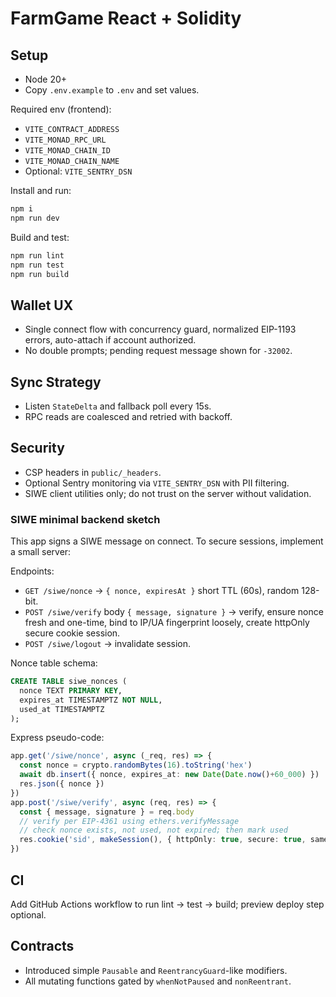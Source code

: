 # FarmGame React + Solidity

## Setup
- Node 20+
- Copy `.env.example` to `.env` and set values.

Required env (frontend):
- `VITE_CONTRACT_ADDRESS`
- `VITE_MONAD_RPC_URL`
- `VITE_MONAD_CHAIN_ID`
- `VITE_MONAD_CHAIN_NAME`
- Optional: `VITE_SENTRY_DSN`

Install and run:
```bash
npm i
npm run dev
```

Build and test:
```bash
npm run lint
npm run test
npm run build
```

## Wallet UX
- Single connect flow with concurrency guard, normalized EIP-1193 errors, auto-attach if account authorized.
- No double prompts; pending request message shown for `-32002`.

## Sync Strategy
- Listen `StateDelta` and fallback poll every 15s.
- RPC reads are coalesced and retried with backoff.

## Security
- CSP headers in `public/_headers`.
- Optional Sentry monitoring via `VITE_SENTRY_DSN` with PII filtering.
- SIWE client utilities only; do not trust on the server without validation.

### SIWE minimal backend sketch
This app signs a SIWE message on connect. To secure sessions, implement a small server:

Endpoints:
- `GET /siwe/nonce` → `{ nonce, expiresAt }` short TTL (60s), random 128-bit.
- `POST /siwe/verify` body `{ message, signature }` → verify, ensure nonce fresh and one-time, bind to IP/UA fingerprint loosely, create httpOnly secure cookie session.
- `POST /siwe/logout` → invalidate session.

Nonce table schema:
```sql
CREATE TABLE siwe_nonces (
  nonce TEXT PRIMARY KEY,
  expires_at TIMESTAMPTZ NOT NULL,
  used_at TIMESTAMPTZ
);
```

Express pseudo-code:
```ts
app.get('/siwe/nonce', async (_req, res) => {
  const nonce = crypto.randomBytes(16).toString('hex')
  await db.insert({ nonce, expires_at: new Date(Date.now()+60_000) })
  res.json({ nonce })
})
app.post('/siwe/verify', async (req, res) => {
  const { message, signature } = req.body
  // verify per EIP-4361 using ethers.verifyMessage
  // check nonce exists, not used, not expired; then mark used
  res.cookie('sid', makeSession(), { httpOnly: true, secure: true, sameSite: 'lax' }).sendStatus(204)
})
```

## CI
Add GitHub Actions workflow to run lint → test → build; preview deploy step optional.

## Contracts
- Introduced simple `Pausable` and `ReentrancyGuard`-like modifiers.
- All mutating functions gated by `whenNotPaused` and `nonReentrant`.


